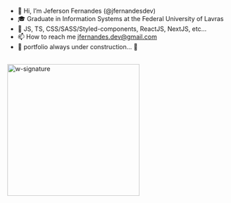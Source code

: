 - 👋 Hi, I’m Jeferson Fernandes (@jfernandesdev)
- 🎓 Graduate in Information Systems at the Federal University of Lavras
- 🚀 JS, TS, CSS/SASS/Styled-components, ReactJS, NextJS, etc...
- 📫 How to reach me jfernandes.dev@gmail.com
- 🚧  portfolio always under construction... 🚧

<br />

<img src="https://i.ibb.co/n1SbQZw/w-signature.png" alt="w-signature" border="0" width='300px' />

